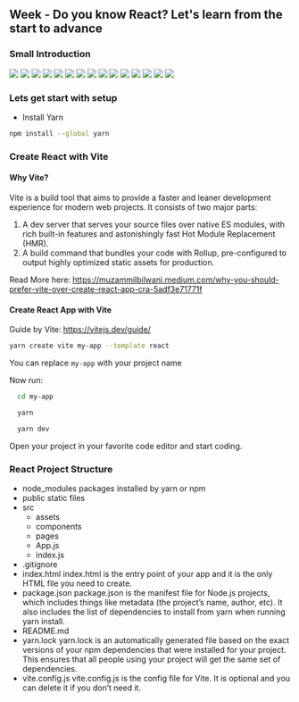## Week - Do you know React? Let's learn from the start to advance

### Small Introduction

<img src="https://raw.githubusercontent.com/Muzammil-Bilwani/MEAN-Stack-tutorial/main/week-react/images/1.jpg" >
<img src="https://raw.githubusercontent.com/Muzammil-Bilwani/MEAN-Stack-tutorial/main/week-react/images/2.jpg" >
<img src="https://raw.githubusercontent.com/Muzammil-Bilwani/MEAN-Stack-tutorial/main/week-react/images/3.jpg" >
<img src="https://raw.githubusercontent.com/Muzammil-Bilwani/MEAN-Stack-tutorial/main/week-react/images/4.jpg" >
<img src="https://raw.githubusercontent.com/Muzammil-Bilwani/MEAN-Stack-tutorial/main/week-react/images/5.jpg" >
<img src="https://raw.githubusercontent.com/Muzammil-Bilwani/MEAN-Stack-tutorial/main/week-react/images/6.jpg" >
<img src="https://raw.githubusercontent.com/Muzammil-Bilwani/MEAN-Stack-tutorial/main/week-react/images/7.jpg" >
<img src="https://raw.githubusercontent.com/Muzammil-Bilwani/MEAN-Stack-tutorial/main/week-react/images/8.jpg" >
<img src="https://raw.githubusercontent.com/Muzammil-Bilwani/MEAN-Stack-tutorial/main/week-react/images/9.jpg" >
<img src="https://raw.githubusercontent.com/Muzammil-Bilwani/MEAN-Stack-tutorial/main/week-react/images/10.jpg" >
<img src="https://raw.githubusercontent.com/Muzammil-Bilwani/MEAN-Stack-tutorial/main/week-react/images/11.jpg" >
<img src="https://raw.githubusercontent.com/Muzammil-Bilwani/MEAN-Stack-tutorial/main/week-react/images/12.jpg" >
<img src="https://raw.githubusercontent.com/Muzammil-Bilwani/MEAN-Stack-tutorial/main/week-react/images/13.jpg" >
<img src="https://raw.githubusercontent.com/Muzammil-Bilwani/MEAN-Stack-tutorial/main/week-react/images/14.jpg" >
<img src="https://raw.githubusercontent.com/Muzammil-Bilwani/MEAN-Stack-tutorial/main/week-react/images/15.jpg" >

### Lets get start with setup

- Install Yarn

```bash
npm install --global yarn
```

### Create React with Vite

#### Why Vite?

Vite is a build tool that aims to provide a faster and leaner development experience for modern web projects. It consists of two major parts:

1. A dev server that serves your source files over native ES modules, with rich built-in features and astonishingly fast Hot Module Replacement (HMR).
2. A build command that bundles your code with Rollup, pre-configured to output highly optimized static assets for production.

Read More here:
https://muzammilbilwani.medium.com/why-you-should-prefer-vite-over-create-react-app-cra-5adf3e71771f

#### Create React App with Vite

Guide by Vite:
https://vitejs.dev/guide/

```bash
yarn create vite my-app --template react
```

You can replace `my-app` with your project name

Now run:

```bash
  cd my-app
```

```bash
  yarn
```

```bash
  yarn dev
```

Open your project in your favorite code editor and start coding.

### React Project Structure

- node_modules
  packages installed by yarn or npm
- public
  static files
- src
  - assets
  - components
  - pages
  - App.js
  - index.js
- .gitignore
- index.html
  index.html is the entry point of your app and it is the only HTML file you need to create.
- package.json
  package.json is the manifest file for Node.js projects, which includes things like metadata (the project’s name, author, etc). It also includes the list of dependencies to install from yarn when running yarn install.
- README.md
- yarn.lock
  yarn.lock is an automatically generated file based on the exact versions of your npm dependencies that were installed for your project. This ensures that all people using your project will get the same set of dependencies.
- vite.config.js
  vite.config.js is the config file for Vite. It is optional and you can delete it if you don’t need it.
